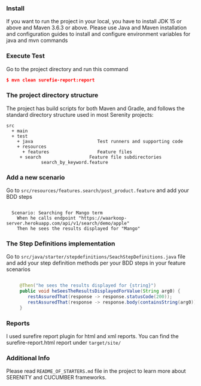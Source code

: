 ### Install
If you want to run the project in your local, you have to install JDK 15 or above and Maven 3.6.3 or above. Please use Java and Maven installation and configuration guides to install and configure environment variables for java and mvn commands
### Execute Test
Go to the project directory and run this command
```json
$ mvn clean surefie-report:report
```
### The project directory structure
The project has build scripts for both Maven and Gradle, and follows the standard directory structure used in most Serenity projects:
```Gherkin
src
  + main
  + test
    + java                        Test runners and supporting code
    + resources
      + features                  Feature files
     + search                  Feature file subdirectories 
             search_by_keyword.feature
```

### Add a new scenario
Go to `src/resources/features.search/post_product.feature` and add your BDD steps
```Gherkin

  Scenario: Searching for Mango term
    When he calls endpoint "https://waarkoop-server.herokuapp.com/api/v1/search/demo/apple"
    Then he sees the results displayed for "Mango"
```

### The Step Definitions implementation
Go to `src/java/starter/stepdefinitions/SeachStepDefinitions.java` file and add your step definition methods per your BDD steps in your feature scenarios
```java

     @Then("he sees the results displayed for {string}")
     public void heSeesTheResultsDisplayedForValue(String arg0) {
        restAssuredThat(response -> response.statusCode(200));
        restAssuredThat(response -> response.body(containsString(arg0)));
     }
```
### Reports
I used surefire report plugin for html and xml reports. You can find the surefire-report.html report under `target/site/`


### Additional Info
Please read `README_OF_STARTERS.md` file in the project to learn more about SERENITY and CUCUMBER frameworks.
